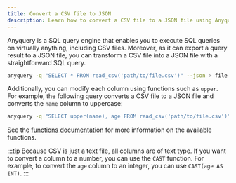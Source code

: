 ```yaml
---
title: Convert a CSV file to JSON
description: Learn how to convert a CSV file to a JSON file using Anyquery.
---
```


Anyquery is a SQL query engine that enables you to execute SQL queries on virtually anything, including CSV files. Moreover, as it can export a query result to a JSON file, you can transform a CSV file into a JSON file with a straightforward SQL query.

```bash
anyquery -q "SELECT * FROM read_csv('path/to/file.csv')" --json > file.json
```

Additionally, you can modify each column using functions such as `upper`. For example, the following query converts a CSV file to a JSON file and converts the `name` column to uppercase:

```bash
anyquery -q "SELECT upper(name), age FROM read_csv('path/to/file.csv')" --json > file.json
```

See the [functions documentation](/docs/reference/functions) for more information on the available functions.

:::tip
Because CSV is just a text file, all columns are of text type. If you want to convert a column to a number, you can use the `CAST` function. For example, to convert the `age` column to an integer, you can use `CAST(age AS INT)`.
:::
